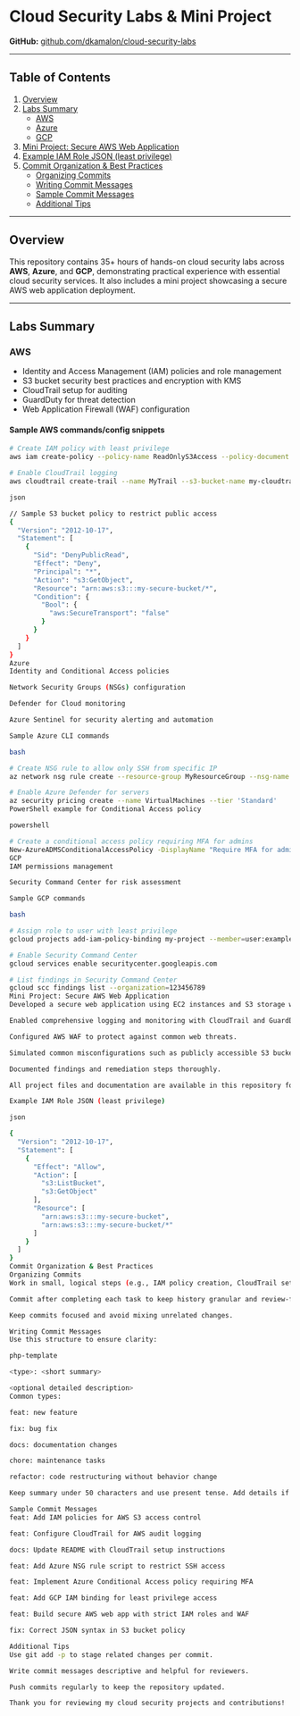 # Cloud Security Labs & Mini Project

**GitHub:** [github.com/dkamalon/cloud-security-labs](https://github.com/dkamalon/cloud-security-labs)

---

## Table of Contents

1. [Overview](#overview)  
2. [Labs Summary](#labs-summary)  
   - [AWS](#aws)  
   - [Azure](#azure)  
   - [GCP](#gcp)  
3. [Mini Project: Secure AWS Web Application](#mini-project-secure-aws-web-application)  
4. [Example IAM Role JSON (least privilege)](#example-iam-role-json-least-privilege)  
5. [Commit Organization & Best Practices](#commit-organization--best-practices)  
   - [Organizing Commits](#organizing-commits)  
   - [Writing Commit Messages](#writing-commit-messages)  
   - [Sample Commit Messages](#sample-commit-messages)  
   - [Additional Tips](#additional-tips)  

---

## Overview

This repository contains 35+ hours of hands-on cloud security labs across **AWS**, **Azure**, and **GCP**, demonstrating practical experience with essential cloud security services. It also includes a mini project showcasing a secure AWS web application deployment.

---

## Labs Summary

### AWS
- Identity and Access Management (IAM) policies and role management  
- S3 bucket security best practices and encryption with KMS  
- CloudTrail setup for auditing  
- GuardDuty for threat detection  
- Web Application Firewall (WAF) configuration  

#### Sample AWS commands/config snippets

```bash
# Create IAM policy with least privilege
aws iam create-policy --policy-name ReadOnlyS3Access --policy-document file://readonly-s3-policy.json

# Enable CloudTrail logging
aws cloudtrail create-trail --name MyTrail --s3-bucket-name my-cloudtrail-logs

json

// Sample S3 bucket policy to restrict public access
{
  "Version": "2012-10-17",
  "Statement": [
    {
      "Sid": "DenyPublicRead",
      "Effect": "Deny",
      "Principal": "*",
      "Action": "s3:GetObject",
      "Resource": "arn:aws:s3:::my-secure-bucket/*",
      "Condition": {
        "Bool": {
          "aws:SecureTransport": "false"
        }
      }
    }
  ]
}
Azure
Identity and Conditional Access policies

Network Security Groups (NSGs) configuration

Defender for Cloud monitoring

Azure Sentinel for security alerting and automation

Sample Azure CLI commands

bash

# Create NSG rule to allow only SSH from specific IP
az network nsg rule create --resource-group MyResourceGroup --nsg-name MyNSG --name AllowSSH --protocol Tcp --direction Inbound --priority 1000 --source-address-prefixes 203.0.113.0/24 --destination-port-ranges 22 --access Allow

# Enable Azure Defender for servers
az security pricing create --name VirtualMachines --tier 'Standard'
PowerShell example for Conditional Access policy

powershell

# Create a conditional access policy requiring MFA for admins
New-AzureADMSConditionalAccessPolicy -DisplayName "Require MFA for admins" -Conditions @{Users=@{IncludeUsers=@("All")}} -GrantControls @{BuiltInControls=@("Mfa")}
GCP
IAM permissions management

Security Command Center for risk assessment

Sample GCP commands

bash

# Assign role to user with least privilege
gcloud projects add-iam-policy-binding my-project --member=user:example@example.com --role=roles/storage.objectViewer

# Enable Security Command Center
gcloud services enable securitycenter.googleapis.com

# List findings in Security Command Center
gcloud scc findings list --organization=123456789
Mini Project: Secure AWS Web Application
Developed a secure web application using EC2 instances and S3 storage with strict IAM roles.

Enabled comprehensive logging and monitoring with CloudTrail and GuardDuty.

Configured AWS WAF to protect against common web threats.

Simulated common misconfigurations such as publicly accessible S3 buckets and overly permissive IAM roles.

Documented findings and remediation steps thoroughly.

All project files and documentation are available in this repository for review.

Example IAM Role JSON (least privilege)

json

{
  "Version": "2012-10-17",
  "Statement": [
    {
      "Effect": "Allow",
      "Action": [
        "s3:ListBucket",
        "s3:GetObject"
      ],
      "Resource": [
        "arn:aws:s3:::my-secure-bucket",
        "arn:aws:s3:::my-secure-bucket/*"
      ]
    }
  ]
}
Commit Organization & Best Practices
Organizing Commits
Work in small, logical steps (e.g., IAM policy creation, CloudTrail setup, NSG rule configuration).

Commit after completing each task to keep history granular and review-friendly.

Keep commits focused and avoid mixing unrelated changes.

Writing Commit Messages
Use this structure to ensure clarity:

php-template

<type>: <short summary>

<optional detailed description>
Common types:

feat: new feature

fix: bug fix

docs: documentation changes

chore: maintenance tasks

refactor: code restructuring without behavior change

Keep summary under 50 characters and use present tense. Add details if necessary to explain the "why" or "how."

Sample Commit Messages
feat: Add IAM policies for AWS S3 access control

feat: Configure CloudTrail for AWS audit logging

docs: Update README with CloudTrail setup instructions

feat: Add Azure NSG rule script to restrict SSH access

feat: Implement Azure Conditional Access policy requiring MFA

feat: Add GCP IAM binding for least privilege access

feat: Build secure AWS web app with strict IAM roles and WAF

fix: Correct JSON syntax in S3 bucket policy

Additional Tips
Use git add -p to stage related changes per commit.

Write commit messages descriptive and helpful for reviewers.

Push commits regularly to keep the repository updated.

Thank you for reviewing my cloud security projects and contributions!



